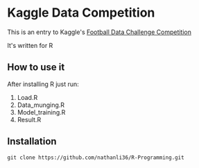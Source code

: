 Kaggle Data Competition
===================================

This is an entry to Kaggle's
[Football Data Challenge Competition](https://inclass.kaggle.com/c/football-data-challenge)

It's written for R 

How to use it
-------------

After installing R just run:
   1. Load.R
   2. Data_munging.R
   3. Model_training.R
   4. Result.R

Installation
------------

    git clone https://github.com/nathanli36/R-Programming.git


